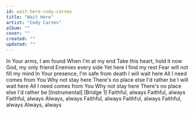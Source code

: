 ```yaml
---
id: wait-here-cody-carnes
title: "Wait Here"
artist: "Cody Carnes"
album: ""
cover: ""
created: ""
updated: ""
---
```


In Your arms, I am found
When I'm at my end
Take this heart, hold it now
God, my only friend
Enemies every side
Yet here I find my rest
Fear will not fill my mind
In Your presence, I'm safe from death
I will wait here
All I need comes from You
Why not stay here
There's  no place else I'd rather be
I will wait here
All I need comes from You
Why not stay here
There's  no place else I'd rather be
[Instrumental]
[Bridge 1]
Faithful, always
Faithful, always
Faithful, always
Always, always
Faithful, always
Faithful, always
Faithful, always
Always, always